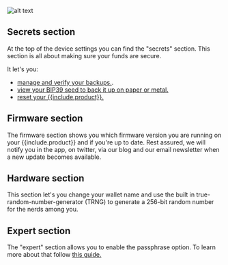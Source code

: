 
![alt text]({{site.baseurl}}/assets/images/BitBox02_device/device_settings1.png  "BitBox02 box")

## Secrets section
At the top of the device settings you can find the "secrets" section. This section is all about making sure your funds are secure.

It let's you:
* [manage and verify your backups.]({{site.baseurl}}/docs/bitbox02/Basic-features/managing_backups/ ).
* [view your BIP39 seed to back it up on paper or metal.]({{site.baseurl}}/docs/bitbox02/Advanced-features/view_bip39//)
* [reset your {{include.product}}.]({{site.baseurl}}/docs/bitbox02//Advanced-features/reset/)

## Firmware section
The firmware section shows you which firmware version you are running on your {{include.product}} and if you're up to date. Rest assured, we will notify you in the app, on twitter, via our blog and our email newsletter when a new update becomes available.

## Hardware section
This section let's you change your wallet name and use the built in true-random-number-generator (TRNG) to generate a 256-bit random number for the nerds among you.

## Expert section
The "expert" section allows you to enable the passphrase option. To learn more about that follow [this guide.]({{site.baseurl}}/docs/bitbox02/Advanced-features/passphrase/)
